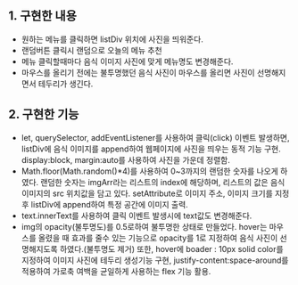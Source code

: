## 1. 구현한 내용
* 원하는 메뉴를 클릭하면 listDiv 위치에 사진을 띄워준다.
* 랜덤버튼 클릭시 랜덤으로 오늘의 메뉴 추천
* 메뉴 클릭할때마다 음식 이미지 사진에 맞게 메뉴명도 변경해준다.
* 마우스를 올리기 전에는 불투명했던 음식 사진이 마우스를 올리면 사진이 선명해지면서 테두리가 생긴다.

## 2. 구현한 기능
* let, querySelector, addEventListener를 사용하여 클릭(click) 이벤트 발생하면, listDiv에 음식 이미지를 append하여 웹페이지에 사진을 띄우는 동적 기능 구현. 
  display:block, margin:auto를 사용하여 사진을 가운데 정렬함. 
* Math.floor(Math.random()*4)를 사용하여 0~3까지의 랜덤한 숫자를 나오게 하였다. 랜덤한 숫자는 imgArr라는 리스트의 index에 해당하며, 리스트의 값은 음식 이미지의 src 위치값을 담고 있다. setAttribute로 이미지 주소, 이미지 크기를 지정 후 listDiv에 append하여 특정 공간에 이미지 출력.
* text.innerText를 사용하여 클릭 이벤트 발생시에 text값도 변경해준다.
* img의 opacity(불투명도)를 0.5로하여 불투명한 상태로 만들었다. hover는 마우스를 올렸을 때 효과를 줄수 있는 기능으로 opacity를 1로 지정하여 음식 사진이 선명해지도록 하였다.(불투명도 제거) 또한, hover에 boader : 10px solid color를 지정하여 이미지 사진에 테두리 생성기능 구현, justify-content:space-around를 적용하여 가로축 여백을 균일하게 사용하는 flex 기능 활용.

